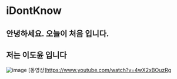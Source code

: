 # iDontKnow

## 안녕하세요. 오늘이 처음 입니다.
## 저는 이도윤 입니다
![image](https://user-images.githubusercontent.com/80079734/110879169-d70b5100-831f-11eb-8820-47b581be418f.png)
[동영상]https://www.youtube.com/watch?v=4wX2xBOuzRg
